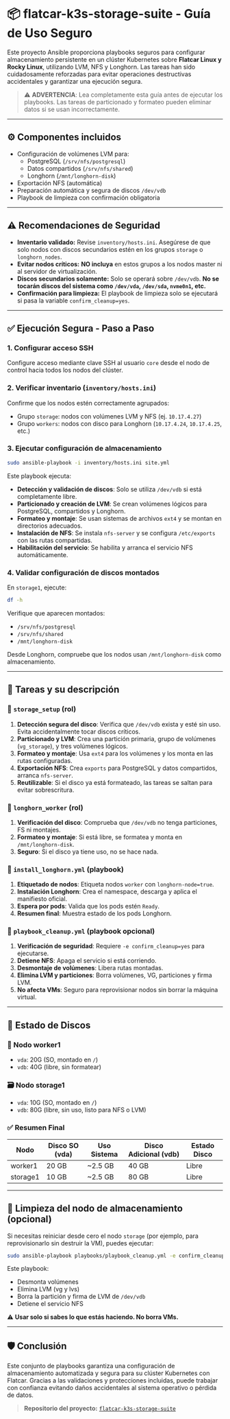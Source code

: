# 📦 flatcar-k3s-storage-suite - Guía de Uso Seguro

Este proyecto Ansible proporciona playbooks seguros para configurar almacenamiento persistente en un clúster Kubernetes sobre **Flatcar Linux y Rocky Linux**, utilizando LVM, NFS y Longhorn. Las tareas han sido cuidadosamente reforzadas para evitar operaciones destructivas accidentales y garantizar una ejecución segura.

> ⚠️ **ADVERTENCIA**: Lea completamente esta guía antes de ejecutar los playbooks. Las tareas de particionado y formateo pueden eliminar datos si se usan incorrectamente.

---

## ⚙️ Componentes incluidos

- Configuración de volúmenes LVM para:
  - PostgreSQL (`/srv/nfs/postgresql`)
  - Datos compartidos (`/srv/nfs/shared`)
  - Longhorn (`/mnt/longhorn-disk`)
- Exportación NFS (automática)
- Preparación automática y segura de discos `/dev/vdb`
- Playbook de limpieza con confirmación obligatoria

---

## ⚠️ Recomendaciones de Seguridad

- **Inventario validado:** Revise `inventory/hosts.ini`. Asegúrese de que solo nodos con discos secundarios estén en los grupos `storage` o `longhorn_nodes`.
- **Evitar nodos críticos:** **NO incluya** en estos grupos a los nodos master ni al servidor de virtualización.
- **Discos secundarios solamente:** Solo se operará sobre `/dev/vdb`. **No se tocarán discos del sistema como `/dev/vda`, `/dev/sda`, `nvme0n1`, etc.**
- **Confirmación para limpieza:** El playbook de limpieza solo se ejecutará si pasa la variable `confirm_cleanup=yes`.

---

## ✅ Ejecución Segura - Paso a Paso

### 1. Configurar acceso SSH
Configure acceso mediante clave SSH al usuario `core` desde el nodo de control hacia todos los nodos del clúster.

### 2. Verificar inventario (`inventory/hosts.ini`)
Confirme que los nodos estén correctamente agrupados:
- Grupo `storage`: nodos con volúmenes LVM y NFS (ej. `10.17.4.27`)
- Grupo `workers`: nodos con disco para Longhorn (`10.17.4.24`, `10.17.4.25`, etc.)

### 3. Ejecutar configuración de almacenamiento
```bash
sudo ansible-playbook -i inventory/hosts.ini site.yml
```
Este playbook ejecuta:
- **Detección y validación de discos**: Solo se utiliza `/dev/vdb` si está completamente libre.
- **Particionado y creación de LVM**: Se crean volúmenes lógicos para PostgreSQL, compartidos y Longhorn.
- **Formateo y montaje**: Se usan sistemas de archivos `ext4` y se montan en directorios adecuados.
- **Instalación de NFS**: Se instala `nfs-server` y se configura `/etc/exports` con las rutas compartidas.
- **Habilitación del servicio**: Se habilita y arranca el servicio NFS automáticamente.

### 4. Validar configuración de discos montados
En `storage1`, ejecute:
```bash
df -h
```
Verifique que aparecen montados:
- `/srv/nfs/postgresql`
- `/srv/nfs/shared`
- `/mnt/longhorn-disk`

Desde Longhorn, compruebe que los nodos usan `/mnt/longhorn-disk` como almacenamiento.

---

## 📘 Tareas y su descripción

### 🧱 `storage_setup` (rol)
1. **Detección segura del disco**: Verifica que `/dev/vdb` exista y esté sin uso. Evita accidentalmente tocar discos críticos.
2. **Particionado y LVM**: Crea una partición primaria, grupo de volúmenes (`vg_storage`), y tres volúmenes lógicos.
3. **Formateo y montaje**: Usa `ext4` para los volúmenes y los monta en las rutas configuradas.
4. **Exportación NFS**: Crea `exports` para PostgreSQL y datos compartidos, arranca `nfs-server`.
5. **Reutilizable**: Si el disco ya está formateado, las tareas se saltan para evitar sobrescritura.

### 💾 `longhorn_worker` (rol)
1. **Verificación del disco**: Comprueba que `/dev/vdb` no tenga particiones, FS ni montajes.
2. **Formateo y montaje**: Si está libre, se formatea y monta en `/mnt/longhorn-disk`.
3. **Seguro**: Si el disco ya tiene uso, no se hace nada.

### 🚀 `install_longhorn.yml` (playbook)
1. **Etiquetado de nodos**: Etiqueta nodos `worker` con `longhorn-node=true`.
2. **Instalación Longhorn**: Crea el namespace, descarga y aplica el manifiesto oficial.
3. **Espera por pods**: Valida que los pods estén `Ready`.
4. **Resumen final**: Muestra estado de los pods Longhorn.

### 🧹 `playbook_cleanup.yml` (playbook opcional)
1. **Verificación de seguridad**: Requiere `-e confirm_cleanup=yes` para ejecutarse.
2. **Detiene NFS**: Apaga el servicio si está corriendo.
3. **Desmontaje de volúmenes**: Libera rutas montadas.
4. **Elimina LVM y particiones**: Borra volúmenes, VG, particiones y firma LVM.
5. **No afecta VMs**: Seguro para reprovisionar nodos sin borrar la máquina virtual.

---

## 🧩 Estado de Discos

### 🔧 Nodo worker1
- `vda`: 20G (SO, montado en `/`)
- `vdb`: 40G (libre, sin formatear)

### 🗃️ Nodo storage1
- `vda`: 10G (SO, montado en `/`)
- `vdb`: 80G (libre, sin uso, listo para NFS o LVM)

### ✅ Resumen Final

| Nodo      | Disco SO (vda) | Uso Sistema | Disco Adicional (vdb) | Estado Disco |
|-----------|----------------|-------------|------------------------|---------------|
| worker1   | 20 GB          | ~2.5 GB     | 40 GB                  | Libre         |
| storage1  | 10 GB          | ~2.5 GB     | 80 GB                  | Libre         |

---

## 🧹 Limpieza del nodo de almacenamiento (opcional)

Si necesitas reiniciar desde cero el nodo `storage` (por ejemplo, para reprovisionarlo sin destruir la VM), puedes ejecutar:

```bash
sudo ansible-playbook playbooks/playbook_cleanup.yml -e confirm_cleanup=yes
```

Este playbook:
- Desmonta volúmenes
- Elimina LVM (vg y lvs)
- Borra la partición y firma de LVM de `/dev/vdb`
- Detiene el servicio NFS

⚠️ **Usar solo si sabes lo que estás haciendo. No borra VMs.**

---

## 🛡️ Conclusión

Este conjunto de playbooks garantiza una configuración de almacenamiento automatizada y segura para su clúster Kubernetes con Flatcar. Gracias a las validaciones y protecciones incluidas, puede trabajar con confianza evitando daños accidentales al sistema operativo o pérdida de datos.

> **Repositorio del proyecto:** [`flatcar-k3s-storage-suite`](https://github.com/tu_usuario/flatcar-k3s-storage-suite)
